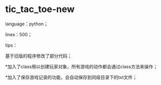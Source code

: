 # tic_tac_toe-new

language：python；

lines：500；

tips：

基于旧版的程序修改了部分代码；

*加入了class用以创建玩家对象，所有游戏的动作都会通过class方法来操作；

*加入了保存游戏记录的功能，会自动保存到同级目录下的txt文件；

